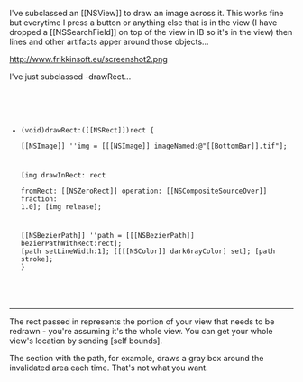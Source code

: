 

I've subclassed an [[NSView]] to draw an image across it.
This works fine but everytime I press a button or anything else that is in the view (I have dropped a [[NSSearchField]] on top of the view in IB so it's in the view)
then lines and other artifacts apper around those objects...

http://www.frikkinsoft.eu/screenshot2.png

I've just subclassed -drawRect...

<code>

- (void)drawRect:([[NSRect]])rect
{	
	[[NSImage]] ''img = [[[NSImage]] imageNamed:@"[[BottomBar]].tif"];

	[img drawInRect: rect  
		   fromRect: [[NSZeroRect]] 
		  operation: [[NSCompositeSourceOver]] 
		   fraction: 1.0];
        [img release];
	
	[[NSBezierPath]] ''path = [[[NSBezierPath]] bezierPathWithRect:rect];
	[path setLineWidth:1];
	[[[[NSColor]] darkGrayColor] set];
	[path stroke];
}
</code>

----

The rect passed in represents the portion of your view that needs to be redrawn - you're assuming it's the whole view.  You can get your whole view's location by sending [self bounds].

The section with the path, for example, draws a gray box around the invalidated area each time.  That's not what you want.